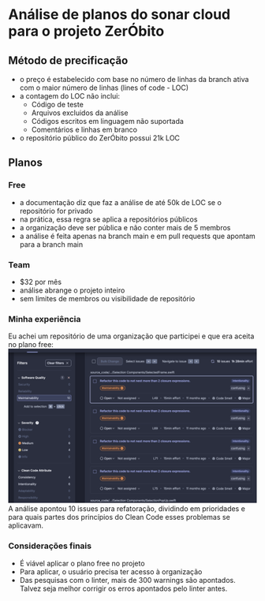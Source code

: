 # Análise de planos do sonar cloud para o projeto ZerÓbito

## Método de precificação
- o preço é estabelecido com base no número de linhas da branch ativa com o maior número de linhas (lines of code - LOC)
- a contagem do LOC não inclui:
    - Código de teste
    - Arquivos excluidos da análise
    - Códigos escritos em linguagem não suportada
    - Comentários e linhas em branco
- o repositório público do ZerÓbito possui 21k LOC

## Planos
### Free
- a documentação diz que faz a análise de até 50k de LOC se o repositório for privado
- na prática, essa regra se aplica a repositórios públicos
- a organização deve ser pública e não conter mais de 5 membros
- a análise é feita apenas na branch main e em pull requests que apontam para a branch main

### Team
- $32 por mês
- análise abrange o projeto inteiro
- sem limites de membros ou visibilidade de repositório


### Minha experiência
Eu achei um repositório de uma organização que participei e que era aceita no plano free:
![alt text](image.png)
A análise apontou 10 issues para refatoração, dividindo em prioridades e para quais partes dos princípios do Clean Code esses problemas se aplicavam.

### Considerações finais
- É viável aplicar o plano free no projeto
- Para aplicar, o usuário precisa ter acesso à organização
- Das pesquisas com o linter, mais de 300 warnings são apontados. Talvez seja melhor corrigir os erros apontados pelo linter antes.